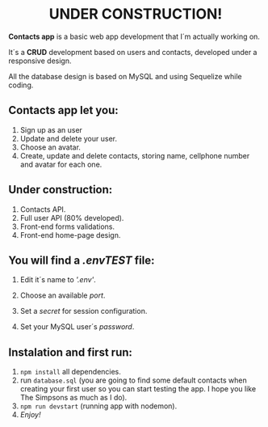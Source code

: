 <h1 style="text-align: center;">UNDER CONSTRUCTION!</h1>

**Contacts app** is a basic web app development that I´m actually working on. 

It´s a **CRUD** development based on users and contacts, developed under a responsive design.

All the database design is based on MySQL and using Sequelize while coding.

## Contacts app let you:

1. Sign up as an user
2. Update and delete your user.
3. Choose an avatar.
4. Create, update and delete contacts, storing name, cellphone number and avatar for each one.

## Under construction:

1. Contacts API.
2. Full user API (80% developed).
3. Front-end forms validations.
4. Front-end home-page design.



## You will find a *.envTEST* file:

1. Edit it´s name to *'.env'*.

2. Choose an available *port*.

3. Set a *secret* for session configuration.

4. Set your MySQL user´s *password*.

   


## Instalation and first run:

1. `npm install` all dependencies.
2. run `database.sql` (you are going to find some default contacts when creating your first user so you can start testing the app. I hope you like The Simpsons as much as I do).
3. `npm run devstart` (running app with nodemon).
4. *Enjoy!*
